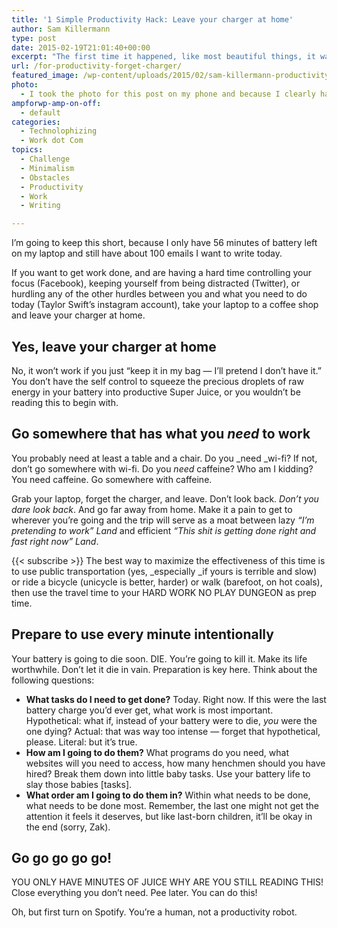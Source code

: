 ```yaml
---
title: '1 Simple Productivity Hack: Leave your charger at home'
author: Sam Killermann
type: post
date: 2015-02-19T21:01:40+00:00
excerpt: "The first time it happened, like most beautiful things, it was a frantic, sloppy accident. Now it's usually only two of those things."
url: /for-productivity-forget-charger/
featured_image: /wp-content/uploads/2015/02/sam-killermann-productivity-hack-forget-charger.jpg
photo:
  - I took the photo for this post on my phone and because I clearly have my priorities straight.
ampforwp-amp-on-off:
  - default
categories:
  - Technolophizing
  - Work dot Com
topics:
  - Challenge
  - Minimalism
  - Obstacles
  - Productivity
  - Work
  - Writing

---
```

I&#8217;m going to keep this short, because I only have 56 minutes of battery left on my laptop and still have about 100 emails I want to write today.

If you want to get work done, and are having a hard time controlling your focus (Facebook), keeping yourself from being distracted (Twitter), or hurdling any of the other hurdles between you and what you need to do today (Taylor Swift&#8217;s instagram account), take your laptop to a coffee shop and leave your charger at home.<!--more-->

## Yes, leave your charger at home

No, it won&#8217;t work if you just &#8220;keep it in my bag &#8212; I&#8217;ll pretend I don&#8217;t have it.&#8221; You don&#8217;t have the self control to squeeze the precious droplets of raw energy in your battery into productive Super Juice, or you wouldn&#8217;t be reading this to begin with.

## Go somewhere that has what you _need_ to work

You probably need at least a table and a chair. Do you _need _wi-fi? If not, don&#8217;t go somewhere with wi-fi. Do you _need_ caffeine? Who am I kidding? You need caffeine. Go somewhere with caffeine.

Grab your laptop, forget the charger, and leave. Don&#8217;t look back. _Don&#8217;t you dare look back_. And go far away from home. Make it a pain to get to wherever you&#8217;re going and the trip will serve as a moat between lazy _&#8220;I&#8217;m pretending to work&#8221; Land_ and efficient _&#8220;This shit is getting done right and fast right now&#8221; Land_.

{{< subscribe >}}
The best way to maximize the effectiveness of this time is to use public transportation (yes, _especially _if yours is terrible and slow) or ride a bicycle (unicycle is better, harder) or walk (barefoot, on hot coals), then use the travel time to your HARD WORK NO PLAY DUNGEON as prep time.

## Prepare to use every minute intentionally

Your battery is going to die soon. DIE. You&#8217;re going to kill it. Make its life worthwhile. Don&#8217;t let it die in vain. Preparation is key here. Think about the following questions:

  * **What tasks do I need to get done?** Today. Right now. If this were the last battery charge you&#8217;d ever get, what work is most important. Hypothetical: what if, instead of your battery were to die, _you_ were the one dying? Actual: that was way too intense &#8212; forget that hypothetical, please. Literal: but it&#8217;s true.
  * **How am I going to do them?** What programs do you need, what websites will you need to access, how many henchmen should you have hired? Break them down into little baby tasks. Use your battery life to slay those babies [tasks].
  * **What order am I going to do them in?** Within what needs to be done, what needs to be done most. Remember, the last one might not get the attention it feels it deserves, but like last-born children, it&#8217;ll be okay in the end (sorry, Zak).

## Go go go go go!

YOU ONLY HAVE MINUTES OF JUICE WHY ARE YOU STILL READING THIS! Close everything you don&#8217;t need. Pee later. You can do this!

Oh, but first turn on Spotify. You&#8217;re a human, not a productivity robot.
